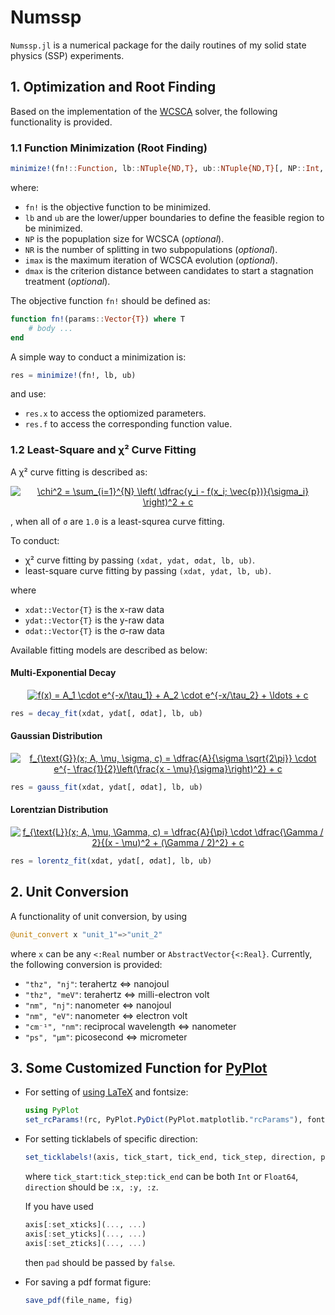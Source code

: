 # Numssp

`Numssp.jl` is a numerical package for the daily routines of my solid state physics (SSP) experiments.

## 1. Optimization and Root Finding

Based on the implementation of the [WCSCA](src/solver/README.md) solver, the following functionality is provided.

### 1.1 Function Minimization (Root Finding)

```julia
minimize!(fn!::Function, lb::NTuple{ND,T}, ub::NTuple{ND,T}[, NP::Int, NR::Int, imax::Int, dmax::T])
```
where:
- `fn!` is the objective function to be minimized.
- `lb` and `ub` are the lower/upper boundaries to define the feasible region to be minimized.
- `NP` is the popuplation size for WCSCA (*optional*).
- `NR` is the number of splitting in two subpopulations (*optional*).
- `imax` is the maximum iteration of WCSCA evolution (*optional*).
- `dmax` is the criterion distance between candidates to start a stagnation treatment (*optional*).

The objective function `fn!` should be defined as:
```julia
function fn!(params::Vector{T}) where T
    # body ...
end
```

A simple way to conduct a minimization is:
```julia
res = minimize!(fn!, lb, ub)
```
and use:
- `res.x` to access the optiomized parameters.
- `res.f` to access the corresponding function value.

### 1.2 Least-Square and χ² Curve Fitting

A χ² curve fitting is described as:

<div align=center><a href="https://www.codecogs.com/eqnedit.php?latex=\chi^2&space;=&space;\sum_{i=1}^{N}&space;\left(&space;\dfrac{y_i&space;-&space;f(x_i;&space;\vec{p})}{\sigma_i}&space;\right)^2&space;&plus;&space;c" target="_blank"><img src="https://latex.codecogs.com/svg.latex?\chi^2&space;=&space;\sum_{i=1}^{N}&space;\left(&space;\dfrac{y_i&space;-&space;f(x_i;&space;\vec{p})}{\sigma_i}&space;\right)^2&space;&plus;&space;c" title="\chi^2 = \sum_{i=1}^{N} \left( \dfrac{y_i - f(x_i; \vec{p})}{\sigma_i} \right)^2 + c" /></a></div>

, when all of `σ` are `1.0` is a least-squrea curve fitting.

To conduct:
- χ² curve fitting by passing `(xdat, ydat, σdat, lb, ub)`.
- least-square curve fitting by passing `(xdat, ydat, lb, ub)`.

where
- `xdat::Vector{T}` is the x-raw data
- `ydat::Vector{T}` is the y-raw data
- `σdat::Vector{T}` is the σ-raw data

Available fitting models are described as below:

#### Multi-Exponential Decay

<div align=center><a href="https://www.codecogs.com/eqnedit.php?latex=f(x)&space;=&space;A_1&space;\cdot&space;e^{-x/\tau_1}&space;&plus;&space;A_2&space;\cdot&space;e^{-x/\tau_2}&space;&plus;&space;\ldots&space;&plus;&space;c" target="_blank"><img src="https://latex.codecogs.com/svg.latex?f(x)&space;=&space;A_1&space;\cdot&space;e^{-x/\tau_1}&space;&plus;&space;A_2&space;\cdot&space;e^{-x/\tau_2}&space;&plus;&space;\ldots&space;&plus;&space;c" title="f(x) = A_1 \cdot e^{-x/\tau_1} + A_2 \cdot e^{-x/\tau_2} + \ldots + c" /></a></div>

```julia
res = decay_fit(xdat, ydat[, σdat], lb, ub)
```

#### Gaussian Distribution

<div align=center><a href="https://www.codecogs.com/eqnedit.php?latex=f_{\text{G}}(x;&space;A,&space;\mu,&space;\sigma,&space;c)&space;=&space;\dfrac{A}{\sigma&space;\sqrt{2\pi}}&space;\cdot&space;e^{-&space;\frac{1}{2}\left(\frac{x&space;-&space;\mu}{\sigma}\right)^2}&space;&plus;&space;c" target="_blank"><img src="https://latex.codecogs.com/svg.latex?f_{\text{G}}(x;&space;A,&space;\mu,&space;\sigma,&space;c)&space;=&space;\dfrac{A}{\sigma&space;\sqrt{2\pi}}&space;\cdot&space;e^{-&space;\frac{1}{2}\left(\frac{x&space;-&space;\mu}{\sigma}\right)^2}&space;&plus;&space;c" title="f_{\text{G}}(x; A, \mu, \sigma, c) = \dfrac{A}{\sigma \sqrt{2\pi}} \cdot e^{- \frac{1}{2}\left(\frac{x - \mu}{\sigma}\right)^2} + c" /></a></div>

```julia
res = gauss_fit(xdat, ydat[, σdat], lb, ub)
```

#### Lorentzian Distribution

<div align=center><a href="https://www.codecogs.com/eqnedit.php?latex=f_{\text{L}}(x;&space;A,&space;\mu,&space;\Gamma,&space;c)&space;=&space;\dfrac{A}{\pi}&space;\cdot&space;\dfrac{\Gamma&space;/&space;2}{(x&space;-&space;\mu)^2&space;&plus;&space;(\Gamma&space;/&space;2)^2}&space;&plus;&space;c" target="_blank"><img src="https://latex.codecogs.com/svg.latex?f_{\text{L}}(x;&space;A,&space;\mu,&space;\Gamma,&space;c)&space;=&space;\dfrac{A}{\pi}&space;\cdot&space;\dfrac{\Gamma&space;/&space;2}{(x&space;-&space;\mu)^2&space;&plus;&space;(\Gamma&space;/&space;2)^2}&space;&plus;&space;c" title="f_{\text{L}}(x; A, \mu, \Gamma, c) = \dfrac{A}{\pi} \cdot \dfrac{\Gamma / 2}{(x - \mu)^2 + (\Gamma / 2)^2} + c" /></a></div>

```julia
res = lorentz_fit(xdat, ydat[, σdat], lb, ub)
```

## 2. Unit Conversion

A functionality of unit conversion, by using
```julia
@unit_convert x "unit_1"=>"unit_2"
```
where `x` can be any `<:Real` number or `AbstractVector{<:Real}`. Currently, the following conversion is provided:
- `"thz", "nj"`: terahertz <=> nanojoul
- `"thz", "meV"`: terahertz <=> milli-electron volt
- `"nm", "nj"`: nanometer <=> nanojoul
- `"nm", "eV"`: nanometer <=> electron volt
- `"cm⁻¹", "nm"`: reciprocal wavelength <=> nanometer
- `"ps", "μm"`: picosecond <=> micrometer

## 3. Some Customized Function for [PyPlot](https://github.com/JuliaPy/PyPlot.jl.git)

- For setting of [using LaTeX](https://matplotlib.org/tutorials/text/usetex.html?highlight=usetex) and fontsize:
    ```julia
    using PyPlot
    set_rcParams!(rc, PyPlot.PyDict(PyPlot.matplotlib."rcParams"), fontsize=12)
    ```

- For setting ticklabels of specific direction:
    ```julia
    set_ticklabels!(axis, tick_start, tick_end, tick_step, direction, pad=true)
    ``` 
    where `tick_start:tick_step:tick_end` can be both `Int` or `Float64`, `direction` should be `:x, :y, :z`.

    If you have used
    ```julia
    axis[:set_xticks](..., ...)
    axis[:set_yticks](..., ...)
    axis[:set_zticks](..., ...)
    ```
    then `pad` should be passed by `false`.

- For saving a pdf format figure:
    ```julia
    save_pdf(file_name, fig)
    ```
